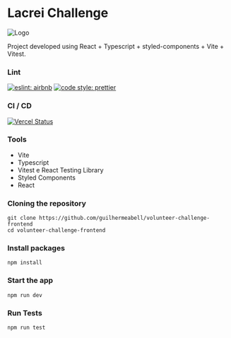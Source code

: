 # Lacrei Challenge

![Logo](https://www.portallacrei.com.br/assets/imagens/%C3%ADcones/logo.svg)

Project developed using React + Typescript + styled-components + Vite + Vitest.

### Lint

[![eslint: airbnb](https://img.shields.io/badge/Eslint-Airbnb-red?logo=airbnb&style=flat)](https://github.com/airbnb/javascript)
[![code style: prettier](https://img.shields.io/badge/Code%20Style-Prettier-red?logo=prettier&style=flat)](https://github.com/prettier/prettier)

### CI / CD

[![Vercel Status](https://vercelbadge.vercel.app/api/guilhermeabell/volunteer-challenge-frontend)](https://vercel.com/guilhermeabell/volunteer-challenge-frontend)


### Tools
- Vite 
- Typescript
- Vitest e React Testing Library
- Styled Components
- React

### Cloning the repository

```shell
git clone https://github.com/guilhermeabell/volunteer-challenge-frontend
cd volunteer-challenge-frontend
```

### Install packages

```shell
npm install

```

### Start the app

```shell
npm run dev
```

### Run Tests

```sh
npm run test
```
